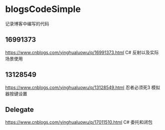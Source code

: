 # blogsCodeSimple
记录博客中编写的代码

## 16991373 
https://www.cnblogs.com/yinghualuowu/p/16991373.html C# 反射以及实际场景使用

## 13128549
https://www.cnblogs.com/yinghualuowu/p/13128549.html 忍者必须死3 模拟器按键设置

## Delegate
https://www.cnblogs.com/yinghualuowu/p/17011510.html C# 委托和闭包